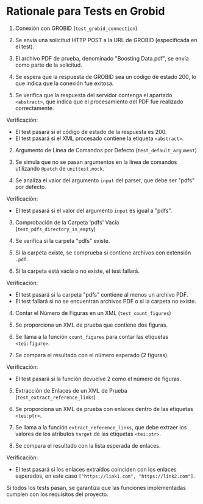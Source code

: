 # Rationale para Tests en Grobid

1. Conexión con GROBID (`test_grobid_connection`)

1. Se envía una solicitud HTTP POST a la URL de GROBID (especificada en el test).
2. El archivo PDF de prueba, denominado "Boosting Data.pdf", se envía como parte de la solicitud.
3. Se espera que la respuesta de GROBID sea un código de estado 200, lo que indica que la conexión fue exitosa.
4. Se verifica que la respuesta del servidor contenga el apartado `<abstract>`, que indica que el procesamiento del PDF fue realizado correctamente.

Verificación:
- El test pasará si el código de estado de la respuesta es 200.
- El test pasará si el XML procesado contiene la etiqueta `<abstract>`.

2. Argumento de Línea de Comandos por Defecto (`test_default_argument`)

1. Se simula que no se pasan argumentos en la línea de comandos utilizando `@patch` de `unittest.mock`.
2. Se analiza el valor del argumento `input` del parser, que debe ser "pdfs" por defecto.

Verificación:
- El test pasará si el valor del argumento `input` es igual a "pdfs".

3. Comprobación de la Carpeta 'pdfs' Vacía (`test_pdfs_directory_is_empty`)

1. Se verifica si la carpeta "pdfs" existe.
2. Si la carpeta existe, se comprueba si contiene archivos con extensión `.pdf`.
3. Si la carpeta está vacía o no existe, el test fallará.

Verificación:
- El test pasará si la carpeta "pdfs" contiene al menos un archivo PDF.
- El test fallará si no se encuentran archivos PDF o si la carpeta no existe.

4. Contar el Número de Figuras en un XML (`test_count_figures`)

1. Se proporciona un XML de prueba que contiene dos figuras.
2. Se llama a la función `count_figures` para contar las etiquetas `<tei:figure>`.
3. Se compara el resultado con el número esperado (2 figuras).

Verificación:
- El test pasará si la función devuelve 2 como el número de figuras.

5. Extracción de Enlaces de un XML de Prueba (`test_extract_reference_links`)

1. Se proporciona un XML de prueba con enlaces dentro de las etiquetas `<tei:ptr>`.
2. Se llama a la función `extract_reference_links`, que debe extraer los valores de los atributos `target` de las etiquetas `<tei:ptr>`.
3. Se compara el resultado con la lista esperada de enlaces.

Verificación:
- El test pasará si los enlaces extraídos coinciden con los enlaces esperados, en este caso `["https://link1.com", "https://link2.com"]`.

Si todos los tests pasan, se garantiza que las funciones implementadas cumplen con los requisitos del proyecto.
